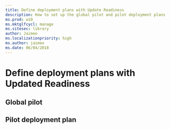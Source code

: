```yaml
---
title: Define deployment plans with Update Readiness
description: How to set up the global pilot and pilot deployment plans
ms.prod: w10
ms.mktglfcycl: manage
ms.sitesec: library
author: Jaimeo
ms.localizationpriority: high
ms.author: jaimeo
ms.date: 06/04/2018
---
```


# Define deployment plans with Updated Readiness

## Global pilot

## Pilot deployment plan